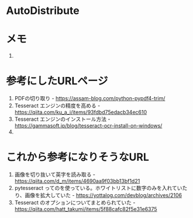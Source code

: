 # AutoDistribute

# メモ
1. 

# 参考にしたURLページ
1. PDFの切り取り - 
https://assam-blog.com/python-pypdf4-trim/
2. Tesseract エンジンの精度を高める - https://qiita.com/ku_a_i/items/93fdbd75edacb34ec610
3. Tesseract エンジンのインストール方法 - https://gammasoft.jp/blog/tesseract-ocr-install-on-windows/
4. 

# これから参考になりそうなURL
1. 画像を切り抜いて英字を読み取る - https://qiita.com/d_m/items/4690aa9f03bb13bf1d21
2. pytesseract ってのを使っている。ホワイトリストに数字のみを入れていたり、画像を拡大していた - https://yottalog.com/devblog/archives/2106
3. Tesseract のオプションについてまとめられていた - https://qiita.com/hatt_takumi/items/5f88cafc82f5e31e6375
